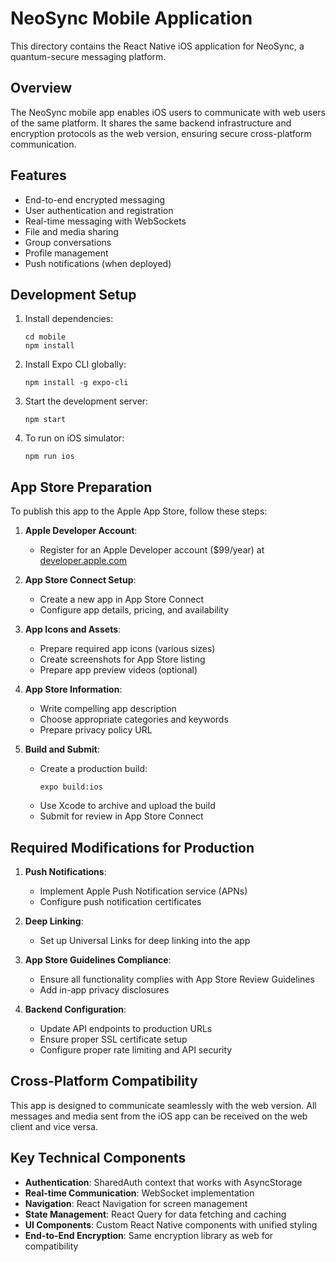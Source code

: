# NeoSync Mobile Application

This directory contains the React Native iOS application for NeoSync, a quantum-secure messaging platform.

## Overview

The NeoSync mobile app enables iOS users to communicate with web users of the same platform. It shares the same backend infrastructure and encryption protocols as the web version, ensuring secure cross-platform communication.

## Features

- End-to-end encrypted messaging
- User authentication and registration
- Real-time messaging with WebSockets
- File and media sharing
- Group conversations
- Profile management
- Push notifications (when deployed)

## Development Setup

1. Install dependencies:
   ```
   cd mobile
   npm install
   ```

2. Install Expo CLI globally:
   ```
   npm install -g expo-cli
   ```

3. Start the development server:
   ```
   npm start
   ```

4. To run on iOS simulator:
   ```
   npm run ios
   ```

## App Store Preparation

To publish this app to the Apple App Store, follow these steps:

1. **Apple Developer Account**:
   - Register for an Apple Developer account ($99/year) at [developer.apple.com](https://developer.apple.com)

2. **App Store Connect Setup**:
   - Create a new app in App Store Connect
   - Configure app details, pricing, and availability

3. **App Icons and Assets**:
   - Prepare required app icons (various sizes)
   - Create screenshots for App Store listing
   - Prepare app preview videos (optional)

4. **App Store Information**:
   - Write compelling app description
   - Choose appropriate categories and keywords
   - Prepare privacy policy URL

5. **Build and Submit**:
   - Create a production build:
     ```
     expo build:ios
     ```
   - Use Xcode to archive and upload the build
   - Submit for review in App Store Connect

## Required Modifications for Production

1. **Push Notifications**:
   - Implement Apple Push Notification service (APNs)
   - Configure push notification certificates

2. **Deep Linking**:
   - Set up Universal Links for deep linking into the app

3. **App Store Guidelines Compliance**:
   - Ensure all functionality complies with App Store Review Guidelines
   - Add in-app privacy disclosures

4. **Backend Configuration**:
   - Update API endpoints to production URLs
   - Ensure proper SSL certificate setup
   - Configure proper rate limiting and API security

## Cross-Platform Compatibility

This app is designed to communicate seamlessly with the web version. All messages and media sent from the iOS app can be received on the web client and vice versa.

## Key Technical Components

- **Authentication**: SharedAuth context that works with AsyncStorage
- **Real-time Communication**: WebSocket implementation
- **Navigation**: React Navigation for screen management
- **State Management**: React Query for data fetching and caching
- **UI Components**: Custom React Native components with unified styling
- **End-to-End Encryption**: Same encryption library as web for compatibility